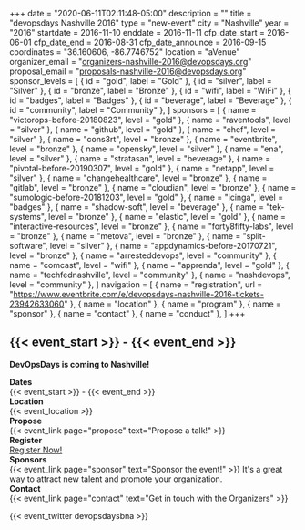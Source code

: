 +++
date = "2020-06-11T02:11:48-05:00"
description = ""
title = "devopsdays Nashville 2016"
type = "new-event"
city = "Nashville"
year = "2016"
startdate = 2016-11-10
enddate = 2016-11-11
cfp_date_start = 2016-06-01
cfp_date_end = 2016-08-31
cfp_date_announce = 2016-09-15
coordinates = "36.160606, -86.7746752"
location = "aVenue"
organizer_email = "organizers-nashville-2016@devopsdays.org"
proposal_email = "proposals-nashville-2016@devopsdays.org"
sponsor_levels = [
    { id = "gold", label = "Gold" },
    { id = "silver", label = "Silver" },
    { id = "bronze", label = "Bronze" },
    { id = "wifi", label = "WiFi" },
    { id = "badges", label = "Badges" },
    { id = "beverage", label = "Beverage" },
    { id = "community", label = "Community" },
]
sponsors = [
    { name = "victorops-before-20180823", level = "gold" },
    { name = "raventools", level = "silver" },
    { name = "github", level = "gold" },
    { name = "chef", level = "silver" },
    { name = "cons3rt", level = "bronze" },
    { name = "eventbrite", level = "bronze" },
    { name = "opensky", level = "silver" },
    { name = "ena", level = "silver" },
    { name = "stratasan", level = "beverage" },
    { name = "pivotal-before-20190307", level = "gold" },
    { name = "netapp", level = "silver" },
    { name = "changehealthcare", level = "bronze" },
    { name = "gitlab", level = "bronze" },
    { name = "cloudian", level = "bronze" },
    { name = "sumologic-before-20181203", level = "gold" },
    { name = "icinga", level = "badges" },
    { name = "shadow-soft", level = "beverage" },
    { name = "tek-systems", level = "bronze" },
    { name = "elastic", level = "gold" },
    { name = "interactive-resources", level = "bronze" },
    { name = "forty8fifty-labs", level = "bronze" },
    { name = "metova", level = "bronze" },
    { name = "split-software", level = "silver" },
    { name = "appdynamics-before-20170721", level = "bronze" },
    { name = "arresteddevops", level = "community" },
    { name = "comcast", level = "wifi" },
    { name = "apprenda", level = "gold" },
    { name = "techfednashville", level = "community" },
    { name = "nashdevops", level = "community" },
]
navigation = [
    { name = "registration", url = "https://www.eventbrite.com/e/devopsdays-nashville-2016-tickets-23942633060" },
    { name = "location" },
    { name = "program" },
    { name = "sponsor" },
    { name = "contact" },
    { name = "conduct" },
]
+++
<h2>{{< event_start >}} - {{< event_end >}}</h2>

**DevOpsDays is coming to Nashville!**

<div class = "row">
  <div class = "col-md-2">
    <strong>Dates</strong>
  </div>
  <div class = "col-md-8">
    {{< event_start >}} - {{< event_end >}}
  </div>
</div>

<div class = "row">
  <div class = "col-md-2">
    <strong>Location</strong>
  </div>
  <div class = "col-md-8">
    {{< event_location >}}
  </div>
</div>

<div class = "row">
  <div class = "col-md-2">
    <strong>Propose</strong>
  </div>
  <div class = "col-md-8">
    {{< event_link page="propose" text="Propose a talk!" >}}
  </div>
</div>

<div class = "row">
  <div class = "col-md-2">
    <strong>Register</strong>
  </div>
  <div class = "col-md-8">
    <a href="https://www.eventbrite.com/e/devopsdays-nashville-2016-tickets-23942633060">Register Now!</a>
  </div>
</div>

<!-- <div class = "row">
  <div class = "col-md-2">
    <strong>Program</strong>
  </div>
  <div class = "col-md-8">
    View the {{< event_link page="program" text="program." >}}
  </div>
</div> -->

<!-- <div class = "row">
  <div class = "col-md-2">
    <strong>Speakers</strong>
  </div>
  <div class = "col-md-8">
    Check out the {{< event_link page="speakers" text="speakers!" >}}
  </div>
</div> -->

<div class = "row">
  <div class = "col-md-2">
    <strong>Sponsors</strong>
  </div>
  <div class = "col-md-8">
    {{< event_link page="sponsor" text="Sponsor the event!" >}} It's a great way to attract new talent and promote your organization.
  </div>
</div>

<div class = "row">
  <div class = "col-md-2">
    <strong>Contact</strong>
  </div>
  <div class = "col-md-8">
    {{< event_link page="contact" text="Get in touch with the Organizers" >}}
  </div>
</div>

{{< event_twitter devopsdaysbna >}} <!-- devopsdaysbna -->
